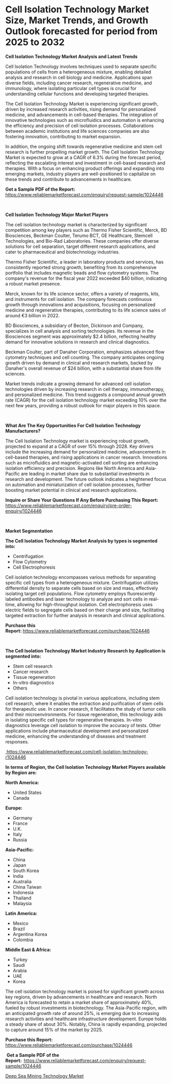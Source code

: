 <p><h1>Cell Isolation Technology Market Size, Market Trends, and Growth Outlook forecasted for period from 2025 to 2032</h1></p><p><strong>Cell Isolation Technology Market Analysis and Latest Trends</strong></p>
<p><p>Cell Isolation Technology involves techniques used to separate specific populations of cells from a heterogeneous mixture, enabling detailed analysis and research in cell biology and medicine. Applications span diverse fields, including cancer research, regenerative medicine, and immunology, where isolating particular cell types is crucial for understanding cellular functions and developing targeted therapies.</p><p>The Cell Isolation Technology Market is experiencing significant growth, driven by increased research activities, rising demand for personalized medicine, and advancements in cell-based therapies. The integration of innovative technologies such as microfluidics and automation is enhancing the efficiency and precision of cell isolation processes. Collaborations between academic institutions and life sciences companies are also fostering innovation, contributing to market expansion.</p><p>In addition, the ongoing shift towards regenerative medicine and stem cell research is further propelling market growth. The Cell Isolation Technology Market is expected to grow at a CAGR of 6.3% during the forecast period, reflecting the escalating interest and investment in cell-based research and therapies. With a focus on enhancing product offerings and expanding into emerging markets, industry players are well-positioned to capitalize on these trends and contribute to advancements in healthcare.</p></p>
<p><strong>Get a Sample PDF of the Report:&nbsp;</strong> <a href="https://www.reliablemarketforecast.com/enquiry/request-sample/1024446?utm_campaign=2308&utm_medium=2&utm_source=Github&utm_content=ia&utm_term=06032025&utm_id=cell-isolation-technology">https://www.reliablemarketforecast.com/enquiry/request-sample/1024446</a></p>
<p>&nbsp;</p>
<p><strong>Cell Isolation Technology Major Market Players</strong></p>
<p><p>The cell isolation technology market is characterized by significant competition among key players such as Thermo Fisher Scientific, Merck, BD Biosciences, Beckman Coulter, Terumo BCT, GE Healthcare, Stemcell Technologies, and Bio-Rad Laboratories. These companies offer diverse solutions for cell separation, target different research applications, and cater to pharmaceutical and biotechnology industries.</p><p>Thermo Fisher Scientific, a leader in laboratory products and services, has consistently reported strong growth, benefiting from its comprehensive portfolio that includes magnetic beads and flow cytometry systems. The company's revenue for the fiscal year 2022 exceeded $40 billion, indicating a robust market presence. </p><p>Merck, known for its life science sector, offers a variety of reagents, kits, and instruments for cell isolation. The company forecasts continuous growth through innovations and acquisitions, focusing on personalized medicine and regenerative therapies, contributing to its life science sales of around €3 billion in 2022.</p><p>BD Biosciences, a subsidiary of Becton, Dickinson and Company, specializes in cell analysis and sorting technologies. Its revenue in the Biosciences segment was approximately $2.4 billion, reflecting healthy demand for innovative solutions in research and clinical diagnostics.</p><p>Beckman Coulter, part of Danaher Corporation, emphasizes advanced flow cytometry techniques and cell counting. The company anticipates ongoing growth driven by demand in clinical and research markets, backed by Danaher's overall revenue of $24 billion, with a substantial share from life sciences.</p><p>Market trends indicate a growing demand for advanced cell isolation technologies driven by increasing research in cell therapy, immunotherapy, and personalized medicine. This trend suggests a compound annual growth rate (CAGR) for the cell isolation technology market exceeding 10% over the next few years, providing a robust outlook for major players in this space.</p></p>
<p>&nbsp;</p>
<p><strong>What Are The Key Opportunities For Cell Isolation Technology Manufacturers?</strong></p>
<p><p>The Cell Isolation Technology market is experiencing robust growth, projected to expand at a CAGR of over 15% through 2028. Key drivers include the increasing demand for personalized medicine, advancements in cell-based therapies, and rising applications in cancer research. Innovations such as microfluidics and magnetic-activated cell sorting are enhancing isolation efficiency and precision. Regions like North America and Asia-Pacific are leading in market share due to substantial investments in research and development. The future outlook indicates a heightened focus on automation and miniaturization of cell isolation processes, further boosting market potential in clinical and research applications.</p></p>
<p><strong>Inquire or Share Your Questions If Any Before Purchasing This Report:</strong> <a href="https://www.reliablemarketforecast.com/enquiry/pre-order-enquiry/1024446?utm_campaign=2308&utm_medium=2&utm_source=Github&utm_content=ia&utm_term=06032025&utm_id=cell-isolation-technology">https://www.reliablemarketforecast.com/enquiry/pre-order-enquiry/1024446</a></p>
<p>&nbsp;</p>
<p><strong>Market Segmentation</strong></p>
<p><strong>The Cell Isolation Technology Market Analysis by types is segmented into:</strong></p>
<p><ul><li>Centrifugation</li><li>Flow Cytometry</li><li>Cell Electrophoresis</li></ul></p>
<p><p>Cell isolation technology encompasses various methods for separating specific cell types from a heterogeneous mixture. Centrifugation utilizes differential density to separate cells based on size and mass, effectively isolating target cell populations. Flow cytometry employs fluorescently labeled antibodies and laser technology to analyze and sort cells in real-time, allowing for high-throughput isolation. Cell electrophoresis uses electric fields to segregate cells based on their charge and size, facilitating targeted extraction for further analysis in research and clinical applications.</p></p>
<p><strong>Purchase this Report:&nbsp;</strong><a href="https://www.reliablemarketforecast.com/purchase/1024446?utm_campaign=2308&utm_medium=2&utm_source=Github&utm_content=ia&utm_term=06032025&utm_id=cell-isolation-technology">https://www.reliablemarketforecast.com/purchase/1024446</a></p>
<p>&nbsp;</p>
<p><strong>The Cell Isolation Technology Market Industry Research by Application is segmented into:</strong></p>
<p><ul><li>Stem cell research</li><li>Cancer research</li><li>Tissue regeneration</li><li>In-vitro diagnostics</li><li>Others</li></ul></p>
<p><p>Cell isolation technology is pivotal in various applications, including stem cell research, where it enables the extraction and purification of stem cells for therapeutic use. In cancer research, it facilitates the study of tumor cells and their microenvironments. For tissue regeneration, this technology aids in isolating specific cell types for regenerative therapies. In-vitro diagnostics leverage cell isolation to improve the accuracy of tests. Other applications include pharmaceutical development and personalized medicine, enhancing the understanding of diseases and treatment responses.</p></p>
<p><a href="https://www.reliablemarketforecast.com/cell-isolation-technology-r1024446?utm_campaign=2308&utm_medium=2&utm_source=Github&utm_content=ia&utm_term=06032025&utm_id=cell-isolation-technology">&nbsp;https://www.reliablemarketforecast.com/cell-isolation-technology-r1024446</a></p>
<p><strong>In terms of Region, the Cell Isolation Technology Market Players available by Region are:</strong></p>
<p>
    <p> <strong> North America: </strong>
        <ul>
            <li>United States</li>
            <li>Canada</li>
        </ul>
        </p> 
    <p> <strong> Europe: </strong>
        <ul>
            <li>Germany</li>
            <li>France</li>
            <li>U.K.</li>
            <li>Italy</li>
            <li>Russia</li>
        </ul>
        </p> 
    <p> <strong> Asia-Pacific: </strong>
        <ul>
            <li>China</li>
            <li>Japan</li>
            <li>South Korea</li>
            <li>India</li>
            <li>Australia</li>
            <li>China Taiwan</li>
            <li>Indonesia</li>
            <li>Thailand</li>
            <li>Malaysia</li>
        </ul>
        </p> 
    <p> <strong> Latin America: </strong>
        <ul>
            <li>Mexico</li>
            <li>Brazil</li>
            <li>Argentina Korea</li>
            <li>Colombia</li>
        </ul>
        </p> 
    <p> <strong> Middle East & Africa: </strong>
        <ul>
            <li>Turkey</li>
            <li>Saudi</li>
            <li>Arabia</li>
            <li>UAE</li>
            <li>Korea</li>
        </ul>
    </p>
    </p>
<p><p>The cell isolation technology market is poised for significant growth across key regions, driven by advancements in healthcare and research. North America is forecasted to retain a market share of approximately 40%, fueled by robust investments in biotechnology. The Asia-Pacific region, with an anticipated growth rate of around 25%, is emerging due to increasing research activities and healthcare infrastructure development. Europe holds a steady share of about 30%. Notably, China is rapidly expanding, projected to capture around 15% of the market by 2025.</p></p>
<p><strong>Purchase this Report: </strong><a href="https://www.reliablemarketforecast.com/purchase/1024446?utm_campaign=2308&utm_medium=2&utm_source=Github&utm_content=ia&utm_term=06032025&utm_id=cell-isolation-technology">https://www.reliablemarketforecast.com/purchase/1024446</a></p>
<p>&nbsp;<strong>Get a Sample PDF of the Report:&nbsp;&nbsp;</strong><a href="https://www.reliablemarketforecast.com/enquiry/request-sample/1024446?utm_campaign=2308&utm_medium=2&utm_source=Github&utm_content=ia&utm_term=06032025&utm_id=cell-isolation-technology">https://www.reliablemarketforecast.com/enquiry/request-sample/1024446</a></p>
<p><strong></strong></p>
<p><p><a href="https://github.com/JubayerMia832/Market-Research-Report-List-1/blob/main/deep-sea-mining-technology-market.md?utm_campaign=2308&utm_medium=2&utm_source=Github&utm_content=ia&utm_term=06032025&utm_id=cell-isolation-technology">Deep Sea Mining Technology Market</a></p></p>